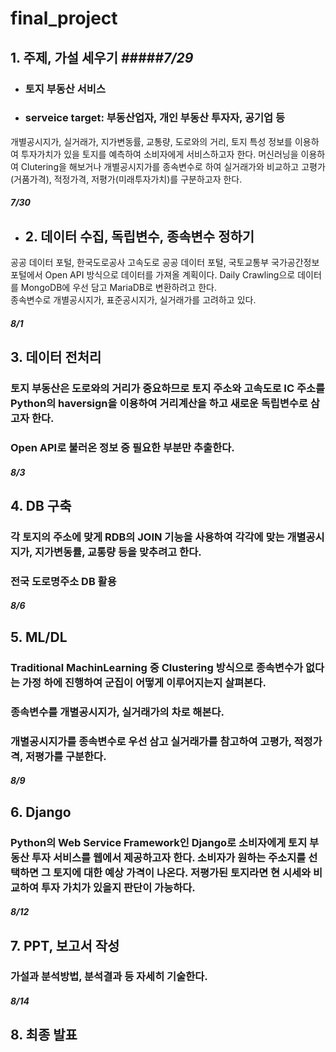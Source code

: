 # final_project


## 1. 주제, 가설 세우기         #####*7/29*
- ### **토지 부동산 서비스**
- ### **serveice target: 부동산업자, 개인 부동산 투자자, 공기업 등**
개별공시지가, 실거래가, 지가변동률, 교통량, 도로와의 거리, 토지 특성 정보를 이용하여 투자가치가 있을 토지를 예측하여 소비자에게 서비스하고자 한다. 머신러닝을 이용하여 Clutering을 해보거나 개별공시지가를 종속변수로 하여 실거래가와 비교하고 고평가(거품가격), 적정가격, 저평가(미래투자가치)를 구분하고자 한다.   
   
##### *7/30*
- ## 2. 데이터 수집, 독립변수, 종속변수 정하기
공공 데이터 포털, 한국도로공사 고속도로 공공 데이터 포털, 국토교통부 국가공간정보포털에서 Open API 방식으로 데이터를 가져올 계획이다. Daily Crawling으로 데이터를 MongoDB에 우선 담고 MariaDB로 변환하려고 한다.   
종속변수로 개별공시지가, 표준공시지가, 실거래가를 고려하고 있다.    
   
##### *8/1*
## 3. 데이터 전처리
### 토지 부동산은 도로와의 거리가 중요하므로 토지 주소와 고속도로 IC 주소를 Python의 haversign을 이용하여 거리계산을 하고 새로운 독립변수로 삼고자 한다.
### Open API로 불러온 정보 중 필요한 부분만 추출한다.   
   
##### *8/3*
## 4. DB 구축
### 각 토지의 주소에 맞게 RDB의 JOIN 기능을 사용하여 각각에 맞는 개별공시지가, 지가변동률, 교통량 등을 맞추려고 한다.
### 전국 도로명주소 DB 활용   
   
##### *8/6*
## 5. ML/DL
### Traditional MachinLearning 중 Clustering 방식으로 종속변수가 없다는 가정 하에 진행하여 군집이 어떻게 이루어지는지 살펴본다.
### 종속변수를 개별공시지가, 실거래가의 차로 해본다.
### 개별공시지가를 종속변수로 우선 삼고 실거래가를 참고하여 고평가, 적정가격, 저평가를 구분한다.   
   
##### *8/9*
## 6. Django
### Python의 Web Service Framework인 Django로 소비자에게 토지 부동산 투자 서비스를 웹에서 제공하고자 한다. 소비자가 원하는 주소지를 선택하면 그 토지에 대한 예상 가격이 나온다. 저평가된 토지라면 현 시세와 비교하여 투자 가치가 있을지 판단이 가능하다.   
   
##### *8/12*
## 7. PPT, 보고서 작성
### 가설과 분석방법, 분석결과 등 자세히 기술한다.   
   
##### *8/14*
## 8. 최종 발표